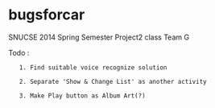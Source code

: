 bugsforcar
==========

SNUCSE 2014 Spring Semester Project2 class Team G

Todo :

       1. Find suitable voice recognize solution

       2. Separate 'Show & Change List' as another activity
       
       3. Make Play button as Album Art(?)
